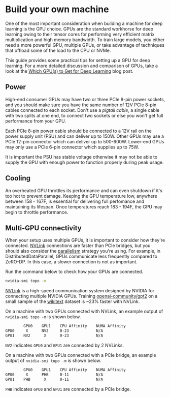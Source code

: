 <!--Copyright 2024 The HuggingFace Team. All rights reserved.

Licensed under the Apache License, Version 2.0 (the "License"); you may not use this file except in compliance with
the License. You may obtain a copy of the License at

http://www.apache.org/licenses/LICENSE-2.0

Unless required by applicable law or agreed to in writing, software distributed under the License is distributed on
an "AS IS" BASIS, WITHOUT WARRANTIES OR CONDITIONS OF ANY KIND, either express or implied. See the License for the

⚠️ Note that this file is in Markdown but contain specific syntax for our doc-builder (similar to MDX) that may not be
rendered properly in your Markdown viewer.

-->

# Build your own machine

One of the most important consideration when building a machine for deep learning is the GPU choice. GPUs are the standard workhorse for deep learning owing to their tensor cores for performing very efficient matrix multiplication and high memory bandwidth. To train large models, you either need a more powerful GPU, multiple GPUs, or take advantage of techniques that offload some of the load to the CPU or NVMe.

This guide provides some practical tips for setting up a GPU for deep learning. For a more detailed discussion and comparison of GPUs, take a look at the [Which GPU(s) to Get for Deep Learning](https://timdettmers.com/2023/01/30/which-gpu-for-deep-learning/) blog post.

## Power

High-end consumer GPUs may have two or three PCIe 8-pin power sockets, and you should make sure you have the same number of 12V PCIe 8-pin cables connected to each socket. Don't use a *pigtail cable*, a single cable with two splits at one end, to connect two sockets or else you won't get full performance from your GPU.

Each PCIe 8-pin power cable should be connected to a 12V rail on the power supply unit (PSU) and can deliver up to 150W. Other GPUs may use a PCIe 12-pin connector which can deliver up to 500-600W. Lower-end GPUs may only use a PCIe 6-pin connector which supplies up to 75W.

It is important the PSU has stable voltage otherwise it may not be able to supply the GPU with enough power to function properly during peak usage.

## Cooling

An overheated GPU throttles its performance and can even shutdown if it's too hot to prevent damage. Keeping the GPU temperature low, anywhere between 158 - 167F, is essential for delivering full perfomance and maintaining its lifespan. Once temperatures reach 183 - 194F, the GPU may begin to throttle performance.

## Multi-GPU connectivity

When your setup uses multiple GPUs, it is important to consider how they're connected. [NVLink](https://www.nvidia.com/en-us/design-visualization/nvlink-bridges/) connections are faster than PCIe bridges, but you should also consider the [parallelism](./perf_train_gpu_many) strategy you're using. For example, in DistributedDataParallel, GPUs communicate less frequently compared to ZeRO-DP. In this case, a slower connection is not as important.

Run the command below to check how your GPUs are connected.

```bash
nvidia-smi topo -m
```

<hfoptions id="nvlink">
<hfoption id="NVLink">

[NVLink](https://www.nvidia.com/en-us/design-visualization/nvlink-bridges/) is a high-speed communication system designed by NVIDIA for connecting multiple NVIDIA GPUs. Training [openai-community/gpt2](https://huggingface.co/openai-community/gpt2) on a small sample of the [wikitext](https://huggingface.co/datasets/Salesforce/wikitext) dataset is ~23% faster with NVLink.

On a machine with two GPUs connected with NVLink, an example output of `nvidia-smi topo -m` is shown below.

```bash
        GPU0    GPU1    CPU Affinity    NUMA Affinity
GPU0     X      NV2     0-23            N/A
GPU1    NV2      X      0-23            N/A
```

`NV2` indicates `GPU0` and `GPU1` are connected by 2 NVLinks.

</hfoption>
<hfoption id="without NVLink">

On a machine with two GPUs connected with a PCIe bridge, an example output of `nvidia-smi topo -m` is shown below.

```bash
        GPU0    GPU1    CPU Affinity    NUMA Affinity
GPU0     X      PHB     0-11            N/A
GPU1    PHB      X      0-11            N/A
```

`PHB` indicates `GPU0` and `GPU1` are connected by a PCIe bridge.

</hfoption>
</hfoptions>
